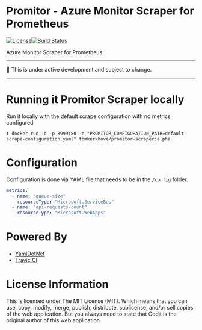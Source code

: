 # Promitor - Azure Monitor Scraper for Prometheus 
[![License](https://img.shields.io/github/license/mashape/apistatus.svg)](./LICENSE)[![Build Status](https://travis-ci.com/tomkerkhove/promitor.svg?token=GsSXSXe5xF8ZdYK5qExq&branch=master)](https://travis-ci.com/tomkerkhove/promitor)

Azure Monitor Scraper for Prometheus

----------------------------

:rotating_light: This is under active development and subject to change.

----------------------------

# Running it Promitor Scraper locally
Run it locally with the default scrape configuration with no metrics configured
```
❯ docker run -d -p 8999:80 -e "PROMITOR_CONFIGURATION_PATH=default-scrape-configuration.yaml" tomkerkhove/promitor-scraper:alpha
```

# Configuration
Configuration is done via YAML file that needs to be in the `/config` folder.

```yaml
metrics:
  - name: "queue-size"
    resourceType: "Microsoft.ServiceBus"
  - name: "api-requests-count"
    resourceType: "Microsoft.WebApps"
```

# Powered By
- [YamlDotNet](https://github.com/aaubry/YamlDotNet)
- [Travic CI](https://travis-ci.com/)

# License Information
This is licensed under The MIT License (MIT). Which means that you can use, copy, modify, merge, publish, distribute, sublicense, and/or sell copies of the web application. But you always need to state that Codit is the original author of this web application.
